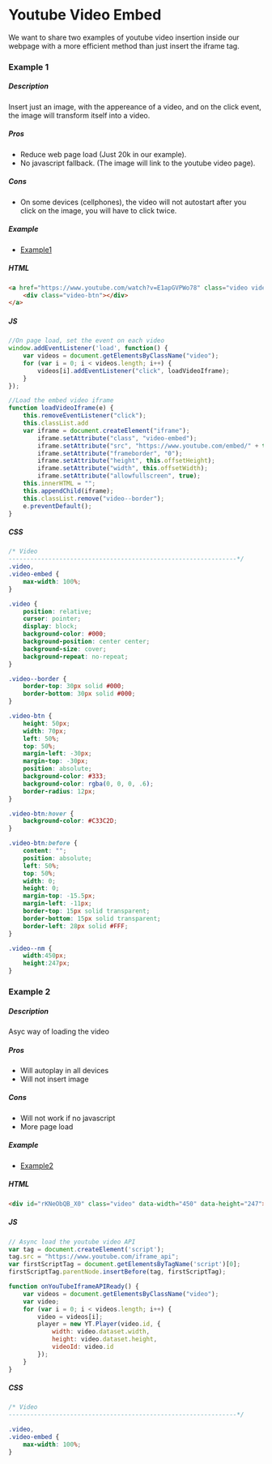 # Youtube Video Embed
We want to share two examples of youtube video insertion inside our webpage with a more efficient method than just insert the iframe tag.

### Example 1
##### Description
Insert just an image, with the appereance of a video, and on the click event, the image will transform itself into a video.
##### Pros
  - Reduce web page load (Just 20k in our example).
  - No javascript fallback. (The image will link to the youtube video page).
  
##### Cons
  - On some devices (cellphones), the video will not autostart after you click on the image, you will have to click twice.
  
##### Example
* [Example1]

##### HTML
```html
<a href="https://www.youtube.com/watch?v=E1apGVPWo78" class="video video--border video--nm" style="background-image: url('http://img.youtube.com/vi/E1apGVPWo78/0.jpg');" data-id="E1apGVPWo78">
    <div class="video-btn"></div>
</a>
```
##### JS
```js
//On page load, set the event on each video
window.addEventListener('load', function() {
    var videos = document.getElementsByClassName("video");
    for (var i = 0; i < videos.length; i++) {
        videos[i].addEventListener("click", loadVideoIframe);
    }
});

//Load the embed video iframe
function loadVideoIframe(e) {
    this.removeEventListener("click");
    this.classList.add
    var iframe = document.createElement("iframe");
        iframe.setAttribute("class", "video-embed");
        iframe.setAttribute("src", "https://www.youtube.com/embed/" + this.dataset.id+"?autoplay=1");
        iframe.setAttribute("frameborder", "0");
        iframe.setAttribute("height", this.offsetHeight);
        iframe.setAttribute("width", this.offsetWidth);
        iframe.setAttribute("allowfullscreen", true);
    this.innerHTML = "";
    this.appendChild(iframe);
    this.classList.remove("video--border");
    e.preventDefault();
}
```

##### CSS
```css
/* Video
---------------------------------------------------------------*/
.video,
.video-embed {
    max-width: 100%;
}

.video {
    position: relative;
    cursor: pointer;
    display: block;
    background-color: #000;
    background-position: center center;
    background-size: cover;
    background-repeat: no-repeat;
}

.video--border {
    border-top: 30px solid #000;
    border-bottom: 30px solid #000;
}

.video-btn {
    height: 50px;
    width: 70px;
    left: 50%;
    top: 50%;
    margin-left: -30px;
    margin-top: -30px;
    position: absolute;
	background-color: #333;
    background-color: rgba(0, 0, 0, .6);
	border-radius: 12px;
}

.video-btn:hover {
    background-color: #C33C2D;
}

.video-btn:before {
	content: "";
	position: absolute;
	left: 50%;
	top: 50%;
	width: 0;
	height: 0;
	margin-top: -15.5px;
	margin-left: -11px;
	border-top: 15px solid transparent;
	border-bottom: 15px solid transparent;
	border-left: 28px solid #FFF;
}

.video--nm {
    width:450px;
    height:247px;
}
```

### Example 2
##### Description
Asyc way of loading the video

##### Pros
  - Will autoplay in all devices
  - Will not insert image
  
##### Cons
  - Will not work if no javascript
  - More page load
  
##### Example
* [Example2]

##### HTML
```html
<div id="rKNeObQB_X0" class="video" data-width="450" data-height="247"></div>
```
##### JS
```js
// Async load the youtube video API
var tag = document.createElement('script');
tag.src = "https://www.youtube.com/iframe_api";
var firstScriptTag = document.getElementsByTagName('script')[0];
firstScriptTag.parentNode.insertBefore(tag, firstScriptTag);

function onYouTubeIframeAPIReady() {
    var videos = document.getElementsByClassName("video");
    var video;
    for (var i = 0; i < videos.length; i++) {
        video = videos[i];
        player = new YT.Player(video.id, {
            width: video.dataset.width,
            height: video.dataset.height,
            videoId: video.id
        });
    }
}
```

##### CSS
```css
/* Video
---------------------------------------------------------------*/

.video,
.video-embed {
    max-width: 100%;
}
```

[//]: #
   [Example1]: <https://github.com/joemccann/dillinger>
   [Example2]: <https://github.com/joemccann/dillinger.git>
